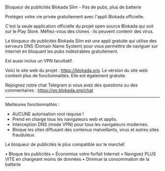 Bloqueur de publicités Blokada Slim - Pas de pubs, plus de batterie

Protégez votre vie privée gratuitement avec l'appli Blokada officielle.

C'est la seule application officielle du projet open source Blokada qui soit sur le Play Store. Méfiez-vous des clones : ils peuvent contenir des virus.

Le bloqueur de publicités Blokada Slim est une appli gratuite qui utilise des serveurs DNS (Domain Name System) pour vous permettre de naviguer sur Internet en bloquant les pubs indésirables gratuitement.

Est aussi inclus un VPN facultatif.

Voici le site web du projet : https://blokada.org. Le version du site web contient plus de fonctionnalités. Elle est également gratuite.

Rejoignez notre chat Telegram si vous avez des questions ou des commentaires : https://go.blokada.org/chat

----

Meilleures fonctionnalités :
- AUCUNE autorisation root requise !
- Prend en charge tous les navigateurs web et applis.
- Interception DNS (mode VPN) pour tous les navigateurs modernes.
- Bloque les sites diffusant des contenus malveillants, virus et autres sites frauduleux.

Le bloqueur de publicités le plus compatible sur le marché!

• Bloque les publicités • Économise votre forfait Internet • Naviguez PLUS VITE en chargeant moins de données • Diminue la consommation de la batterie

